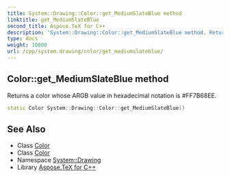 ```yaml
---
title: System::Drawing::Color::get_MediumSlateBlue method
linktitle: get_MediumSlateBlue
second_title: Aspose.TeX for C++
description: 'System::Drawing::Color::get_MediumSlateBlue method. Returns a color whose ARGB value in hexadecimal notation is #FF7B68EE in C++.'
type: docs
weight: 10800
url: /cpp/system.drawing/color/get_mediumslateblue/
---
```

## Color::get_MediumSlateBlue method


Returns a color whose ARGB value in hexadecimal notation is #FF7B68EE.

```cpp
static Color System::Drawing::Color::get_MediumSlateBlue()
```

## See Also

* Class [Color](../)
* Class [Color](../)
* Namespace [System::Drawing](../../)
* Library [Aspose.TeX for C++](../../../)
